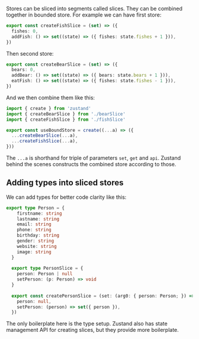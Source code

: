 Stores can be sliced into segments called slices. They can be combined together in bounded store. For example we can have first store:
```ts
export const createFishSlice = (set) => ({
  fishes: 0,
  addFish: () => set((state) => ({ fishes: state.fishes + 1 })),
})
```
Then second store:
```ts
export const createBearSlice = (set) => ({
  bears: 0,
  addBear: () => set((state) => ({ bears: state.bears + 1 })),
  eatFish: () => set((state) => ({ fishes: state.fishes - 1 })),
})
```
And we then combine them like this:
```ts
import { create } from 'zustand'
import { createBearSlice } from './bearSlice'
import { createFishSlice } from './fishSlice'

export const useBoundStore = create((...a) => ({
  ...createBearSlice(...a),
  ...createFishSlice(...a),
}))
```
The `...a` is shorthand for triple of parameters `set`, `get` and `api`. Zustand behind the scenes constructs the combined store according to those.
## Adding types into sliced stores
We can add types for better code clarity like this:
```ts
export type Person = {
    firstname: string
    lastname: string
    email: string
    phone: string
    birthday: string
    gender: string
    website: string
    image: string
  }
  
  export type PersonSlice = {
    person: Person | null
    setPerson: (p: Person) => void
  }
  
  export const createPersonSlice = (set: (arg0: { person: Person; }) => void): PersonSlice => ({
    person: null,
    setPerson: (person) => set({ person }),
  })
```
The only boilerplate here is the type setup. Zustand also has state management API for creating slices, but they provide more boilerplate.